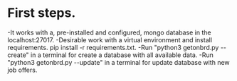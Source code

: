 # First steps.
-It works with a, pre-installed and configured, mongo database in the localhost:27017.
-Desirable work with a virtual environment and install requirements. 
    pip install -r requirements.txt.
-Run "python3 getonbrd.py --create" in a terminal for create a database with all available data.
-Run "python3 getonbrd.py --update" in a terminal for update database with new job offers.
